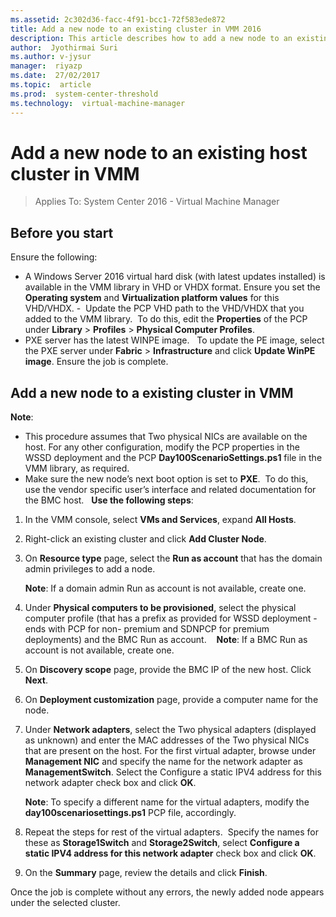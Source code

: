 ```yaml
---
ms.assetid: 2c302d36-facc-4f91-bcc1-72f583ede872
title: Add a new node to an existing cluster in VMM 2016
description: This article describes how to add a new node to an existing host cluster in your VMM.
author:  Jyothirmai Suri
ms.author: v-jysur
manager:  riyazp
ms.date:  27/02/2017
ms.topic:  article
ms.prod:  system-center-threshold
ms.technology:  virtual-machine-manager
---
```


# Add a new node to an existing host cluster in VMM

>Applies To: System Center 2016 - Virtual Machine Manager

## Before you start

Ensure the following:
- A Windows Server 2016 virtual hard disk (with latest updates installed) is available in the VMM library in VHD or VHDX format. Ensure you set the **Operating system** and **Virtualization platform values** for this VHD/VHDX. 
-  Update the PCP VHD path to the VHD/VHDX that you added to the VMM library.  To do this, edit the **Properties** of the PCP under **Library** > **Profiles** > **Physical Computer Profiles**. 
- PXE server has the latest WINPE image.  
To update the PE image, select the PXE server under **Fabric** > **Infrastructure** and click **Update WinPE image**. Ensure the job is complete.

## Add a new node to a existing  cluster in VMM

**Note**: 
- This procedure assumes that Two physical NICs are available on the host. For any other configuration, modify the PCP properties in the WSSD deployment and the PCP **Day100ScenarioSettings.ps1** file in the VMM library, as required. 
- Make sure the new node’s next boot option is set to **PXE**.  To do this, use the vendor specific user’s interface and related documentation for the BMC host.
 
**Use the following steps**:
1. In the VMM console, select **VMs and Services**, expand **All Hosts**.
2. Right-click an existing cluster and click **Add Cluster Node**.
3. On **Resource type** page, select the **Run as account** that has the domain admin privileges to add a node. 

    **Note**: If a domain admin Run as account is not available, create one.

4. Under **Physical computers to be provisioned**, select the physical computer profile (that has a prefix as provided for WSSD deployment - ends with PCP for non- premium and SDNPCP for premium deployments) and the BMC Run as account.   
**Note**: If a BMC Run as account is not available, create one.
5. On **Discovery scope** page, provide the BMC IP of the new host. Click **Next**.
6. On **Deployment customization** page, provide a computer name for the node. 
7. Under **Network adapters**, select the Two physical adapters (displayed as unknown) and enter the MAC addresses of the Two physical NICs that are present on the host.
For the first virtual adapter, browse under **Management NIC** and specify the name for the network adapter as **ManagementSwitch**. Select the Configure a static IPV4 address for this network adapter check box and click **OK**. 

    **Note**: To specify a different name for the virtual adapters, modify the **day100scenariosettings.ps1** PCP file, accordingly.
8. Repeat the steps for rest of the virtual adapters.  Specify the names for these as **Storage1Switch** and **Storage2Switch**, select **Configure a static IPV4 address for this network adapter** check box and click **OK**. 
9. On the **Summary** page, review the details and click **Finish**.

Once the job is complete without any errors, the newly added node appears under the selected cluster.
